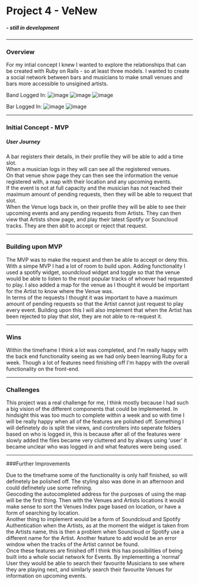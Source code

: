 # Project 4 - VeNew  

##### - still in development

***

### Overview

For my intial concept I knew I wanted to explore the relationships that can be created with Ruby on Rails - so at least three models. I wanted to create a social network between bars and musicians to make small venues and bars more accessible to unsigined artists.

Band Logged In:
![image](http://imgur.com/ZIi4Ure.png)
![image](http://imgur.com/uKO03jS.png)
![image](http://imgur.com/nNEErqV.png)

Bar Logged In:
![image](http://imgur.com/8kHvS0b.png)
![image](http://imgur.com/WIAFxIL.png)

***

### Initial Concept - MVP  

##### User Journey

A bar registers their details, in their profile they will be able to add a time slot.  
When a musician logs in they will can see all the registered venues.  
On that venue show page they can then see the information the venue registered with, a map with their location and any upcoming events.  
If the event is not at full capacity and the musician has not reached their maximum amount of pending requests, then they will be able to request that slot.  
When the Venue logs back in, on their profile they will be able to see their upcoming events and any pending requests from Artists. They can then view that Artists show page, and play their latest Spotify or Souncloud tracks. They are then ablt to accept or reject that request.

***

### Building upon MVP

The MVP was to make the request and then be able to accept or deny this.  
With a simpe MVP I had a lot of room to build upon. Adding functionality I used a spotify widget, soundcloud widget and toggle so that the venue would be able to listen to the most popular tracks of whoever had requested to play. I also added a map for the venue as I  thought it would be important for the Artist to know where the Venue was.  
In terms of the requests I thought it was important to have a maximum amount of pending requests so that the Artist cannot just request to play every event. Building upon this I will also implement that when the Artist has been rejected to play that slot, they are not able to re-request it.  

***

### Wins

Within the timeframe I think a lot was completed, and I'm really happy with the back end functionality seeing as we had only been learning Ruby for a week. Though a lot of features need finishing off I'm happy with the overall functionality on the front-end. 

***

### Challenges
  
This project was a real challenge for me, I think mostly because I had such a big vision of the different components that could be implemented. In hindsight this was too much to complete within a week and so with time I will be really happy when all of the features are polished off. Something I will definetely do is split the views, and controllers into seperate folders based on who is logged in, this is because after all of the features were slowly added the files became very cluttered and by always using 'user' it became unclear who was logged in and what features were being used.

***

###Further Improvements 

Due to the timeframe some of the functionality is only half finished, so will definetely be polished off.  The styling also was done in an afternoon and could definetely use some refining.  
Geocoding the autocompleted address for the purposes of using the map will be the first thing. Then with the Venues and Artists locations it would make sense to sort the Venues Index page based on location, or have a form of searching by location.  
Another thing to  implement would be a form of Soundcloud and Spotify Authentication when the Artists, as at the moment the widget is taken from the Artists name, this is then a problem when Souncloud or Spotify use a different name for the Artist. Another feature to add would be an error window when the tracks of the Artist cannot be found.  
Once these features are finished off I think this has possibilities of being built into a whole social network for Events. By implementing a 'normal' User they would be able to search their favourite Musicians to see where they are playing next, and similarly search their favourite Venues for information on upcoming events. 